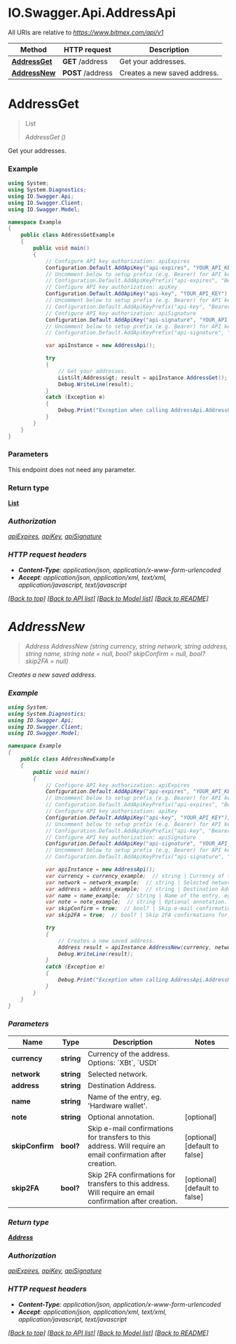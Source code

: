 # IO.Swagger.Api.AddressApi

All URIs are relative to *https://www.bitmex.com/api/v1*

Method | HTTP request | Description
------------- | ------------- | -------------
[**AddressGet**](AddressApi.md#addressget) | **GET** /address | Get your addresses.
[**AddressNew**](AddressApi.md#addressnew) | **POST** /address | Creates a new saved address.


<a name="addressget"></a>
# **AddressGet**
> List<Address> AddressGet ()

Get your addresses.

### Example
```csharp
using System;
using System.Diagnostics;
using IO.Swagger.Api;
using IO.Swagger.Client;
using IO.Swagger.Model;

namespace Example
{
    public class AddressGetExample
    {
        public void main()
        {
            // Configure API key authorization: apiExpires
            Configuration.Default.AddApiKey("api-expires", "YOUR_API_KEY");
            // Uncomment below to setup prefix (e.g. Bearer) for API key, if needed
            // Configuration.Default.AddApiKeyPrefix("api-expires", "Bearer");
            // Configure API key authorization: apiKey
            Configuration.Default.AddApiKey("api-key", "YOUR_API_KEY");
            // Uncomment below to setup prefix (e.g. Bearer) for API key, if needed
            // Configuration.Default.AddApiKeyPrefix("api-key", "Bearer");
            // Configure API key authorization: apiSignature
            Configuration.Default.AddApiKey("api-signature", "YOUR_API_KEY");
            // Uncomment below to setup prefix (e.g. Bearer) for API key, if needed
            // Configuration.Default.AddApiKeyPrefix("api-signature", "Bearer");

            var apiInstance = new AddressApi();

            try
            {
                // Get your addresses.
                List&lt;Address&gt; result = apiInstance.AddressGet();
                Debug.WriteLine(result);
            }
            catch (Exception e)
            {
                Debug.Print("Exception when calling AddressApi.AddressGet: " + e.Message );
            }
        }
    }
}
```

### Parameters
This endpoint does not need any parameter.

### Return type

[**List<Address>**](Address.md)

### Authorization

[apiExpires](../README.md#apiExpires), [apiKey](../README.md#apiKey), [apiSignature](../README.md#apiSignature)

### HTTP request headers

 - **Content-Type**: application/json, application/x-www-form-urlencoded
 - **Accept**: application/json, application/xml, text/xml, application/javascript, text/javascript

[[Back to top]](#) [[Back to API list]](../README.md#documentation-for-api-endpoints) [[Back to Model list]](../README.md#documentation-for-models) [[Back to README]](../README.md)

<a name="addressnew"></a>
# **AddressNew**
> Address AddressNew (string currency, string network, string address, string name, string note = null, bool? skipConfirm = null, bool? skip2FA = null)

Creates a new saved address.

### Example
```csharp
using System;
using System.Diagnostics;
using IO.Swagger.Api;
using IO.Swagger.Client;
using IO.Swagger.Model;

namespace Example
{
    public class AddressNewExample
    {
        public void main()
        {
            // Configure API key authorization: apiExpires
            Configuration.Default.AddApiKey("api-expires", "YOUR_API_KEY");
            // Uncomment below to setup prefix (e.g. Bearer) for API key, if needed
            // Configuration.Default.AddApiKeyPrefix("api-expires", "Bearer");
            // Configure API key authorization: apiKey
            Configuration.Default.AddApiKey("api-key", "YOUR_API_KEY");
            // Uncomment below to setup prefix (e.g. Bearer) for API key, if needed
            // Configuration.Default.AddApiKeyPrefix("api-key", "Bearer");
            // Configure API key authorization: apiSignature
            Configuration.Default.AddApiKey("api-signature", "YOUR_API_KEY");
            // Uncomment below to setup prefix (e.g. Bearer) for API key, if needed
            // Configuration.Default.AddApiKeyPrefix("api-signature", "Bearer");

            var apiInstance = new AddressApi();
            var currency = currency_example;  // string | Currency of the address. Options: `XBt`, `USDt`
            var network = network_example;  // string | Selected network.
            var address = address_example;  // string | Destination Address.
            var name = name_example;  // string | Name of the entry, eg. 'Hardware wallet'.
            var note = note_example;  // string | Optional annotation. (optional) 
            var skipConfirm = true;  // bool? | Skip e-mail confirmations for transfers to this address. Will require an email confirmation after creation. (optional)  (default to false)
            var skip2FA = true;  // bool? | Skip 2FA confirmations for transfers to this address. Will require an email confirmation after creation. (optional)  (default to false)

            try
            {
                // Creates a new saved address.
                Address result = apiInstance.AddressNew(currency, network, address, name, note, skipConfirm, skip2FA);
                Debug.WriteLine(result);
            }
            catch (Exception e)
            {
                Debug.Print("Exception when calling AddressApi.AddressNew: " + e.Message );
            }
        }
    }
}
```

### Parameters

Name | Type | Description  | Notes
------------- | ------------- | ------------- | -------------
 **currency** | **string**| Currency of the address. Options: &#x60;XBt&#x60;, &#x60;USDt&#x60; | 
 **network** | **string**| Selected network. | 
 **address** | **string**| Destination Address. | 
 **name** | **string**| Name of the entry, eg. &#39;Hardware wallet&#39;. | 
 **note** | **string**| Optional annotation. | [optional] 
 **skipConfirm** | **bool?**| Skip e-mail confirmations for transfers to this address. Will require an email confirmation after creation. | [optional] [default to false]
 **skip2FA** | **bool?**| Skip 2FA confirmations for transfers to this address. Will require an email confirmation after creation. | [optional] [default to false]

### Return type

[**Address**](Address.md)

### Authorization

[apiExpires](../README.md#apiExpires), [apiKey](../README.md#apiKey), [apiSignature](../README.md#apiSignature)

### HTTP request headers

 - **Content-Type**: application/json, application/x-www-form-urlencoded
 - **Accept**: application/json, application/xml, text/xml, application/javascript, text/javascript

[[Back to top]](#) [[Back to API list]](../README.md#documentation-for-api-endpoints) [[Back to Model list]](../README.md#documentation-for-models) [[Back to README]](../README.md)

